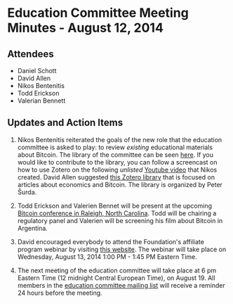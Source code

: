 # Education Committee Meeting Minutes - August 12, 2014

## Attendees

- Daniel Schott
- David Allen
- Nikos Bentenitis
- Todd Erickson
- Valerian Bennett

## Updates and Action Items

1. Nikos Bentenitis reiterated the goals of the new role that the education committee is asked to play: to review *existing* educational materials about Bitcoin. The library of the committee can be seen [here](https://www.zotero.org/groups/bfeducomm). If you would like to contribute to the library, you can follow a screencast on how to use Zotero on the following *unlisted* [Youtube video](http://youtu.be/3yXDlqfJ62w) that Nikos created. David Allen suggested [this Zotero library](https://www.zotero.org/groups/economics_of_bitcoin) that is focused on articles about economics and Bitcoin. The library is organized by Peter Šurda.

2. Todd Erickson and Valerien Bennet will be present at the upcoming [Bitcoin conference in Raleigh, North Carolina](http://www.cryptolina.com/). Todd will be chairing a regulatory panel and Valerien will be screening his film about Bitcoin in Argentina.

3. David encouraged everybody to attend the Foundation's affiliate program webinar by visiting [this website](https://www2.gotomeeting.com/register/395661898). The webinar will take place on Wednesday, August 13, 2014 1:00 PM - 1:45 PM Eastern Time.

4. The next meeting of the education committee will take place at 6 pm Eastern Time (12 midnight Central European Time), on August 19. All members in the [education committee mailing list](https://groups.google.com/forum/#!forum/bitcoin-foundation-education-committee) will receive a reminder 24 hours before the meeting.

